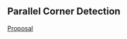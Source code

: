 ## Parallel Corner Detection

[Proposal](https://github.com/kjobanputra/Parallel-Corner-Detection/blob/gh-pages/Proposal.pdf)
